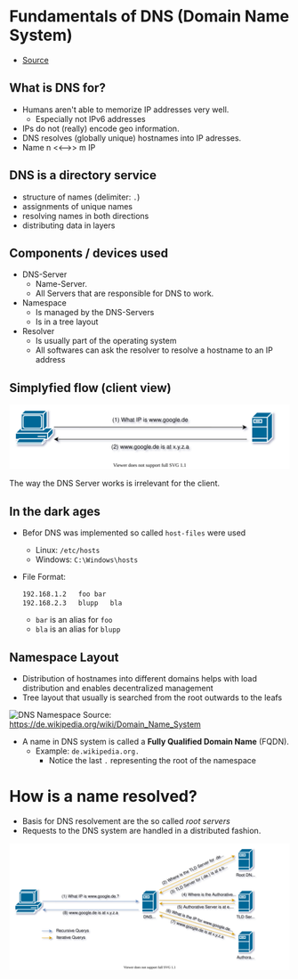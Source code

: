 # Fundamentals of DNS (Domain Name System)

- [Source](https://www.youtube.com/playlist?list=PLCb8EhYsrW_tP7wRIStDiA8FtQn5Kf6ju)

## What is DNS for?

- Humans aren't able to memorize IP addresses very well.
  - Especially not IPv6 addresses
- IPs do not (really) encode geo information.
- DNS resolves (globally unique) hostnames into IP adresses.
- Name n <<-->> m IP

## DNS is a directory service

- structure of names (delimiter: `.`)
- assignments of unique names
- resolving names in both directions
- distributing data in layers

## Components / devices used

- DNS-Server
  - Name-Server.
  - All Servers that are responsible for DNS to work.
- Namespace
  - Is managed by the DNS-Servers
  - Is in a tree layout
- Resolver
  - Is usually part of the operating system
  - All softwares can ask the resolver to resolve a hostname to an IP address

## Simplyfied flow (client view)

![DNS Client Server](https://raw.githubusercontent.com/Paraidomat/paraidomat.github.io/master/en_US/resources/DNS_Client_Server.svg)

The way the DNS Server works is irrelevant for the client.

## In the dark ages

- Befor DNS was implemented so called `host-files` were used
  - Linux: `/etc/hosts`
  - Windows: `C:\Windows\hosts`

- File Format:
  ```
  192.168.1.2	foo	bar
  192.168.2.3	blupp	bla
  ```
  - `bar` is an alias for `foo`
  - `bla` is an alias for `blupp`

## Namespace Layout

- Distribution of hostnames into different domains helps with load distribution and enables decentralized management
- Tree layout that usually is searched from the root outwards to the leafs

![DNS Namespace](https://upload.wikimedia.org/wikipedia/commons/9/91/Dns-raum.svg)
Source: https://de.wikipedia.org/wiki/Domain_Name_System

- A name in DNS system is called a __Fully Qualified Domain Name__ (FQDN).
  - Example: `de.wikipedia.org.`
    - Notice the last `.` representing the root of the namespace

# How is a name resolved?

- Basis for DNS resolvement are the so called _root servers_
- Requests to the DNS system are handled in a distributed fashion.

![DNS Recursion](https://raw.githubusercontent.com/Paraidomat/paraidomat.github.io/master/en_US/resources/DNS_Recursion.svg)


